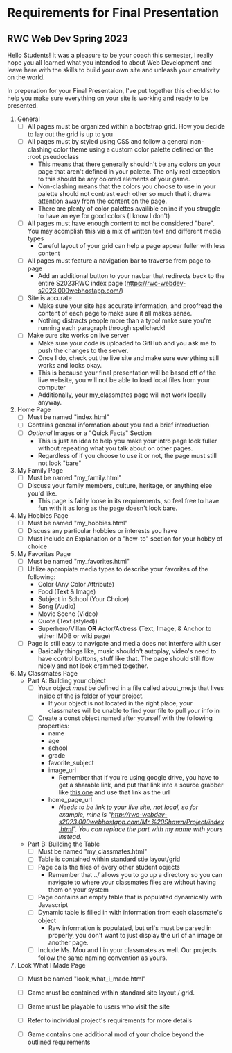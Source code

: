 # Requirements for Final Presentation
## RWC Web Dev Spring 2023
Hello Students! It was a pleasure to be your coach this semester, I really hope you all learned what you intended to about Web Development and leave here with the skills to build your own site and unleash your creativity on the world. 

In preperation for your Final Presentaion, I've put together this checklist to help you make sure everything on your site is working and ready to be presented. 

1. General
    - [ ] All pages must be organized within a bootstrap grid. How you decide to lay out the grid is up to you
    - [ ] All pages must by styled using CSS and follow a general non-clashing color theme using a custom color palette defined on the :root pseudoclass
        - This means that there generally shouldn't be any colors on your page that aren't defined in your palette. The only real exception to this should be any colored elements of your game.
        - Non-clashing means that the colors you choose to use in your palette should not contrast each other so much that it draws attention away from the content on the page.
        - There are plenty of color palettes availible online if you struggle to have an eye for good colors (I know I don't)
    - [ ] All pages must have enough content to not be considered "bare". You may acomplish this via a mix of written text and different media types
        - Careful layout of your grid can help a page appear fuller with less content
    - [ ] All pages must feature a navigation bar to traverse from page to page
        - Add an additional button to your navbar that redirects back to the entire S2023RWC index page (https://rwc-webdev-s2023.000webhostapp.com/)
    - [ ] Site is accurate
        - Make sure your site has accurate information, and proofread the content of each page to make sure it all makes sense.
        - Nothing distracts people more than a typo! make sure you're running each paragraph through spellcheck!
    - [ ] Make sure site works on live server
        - Make sure your code is uploaded to GitHub and you ask me to push the changes to the server.
        - Once I do, check out the live site and make sure everything still works and looks okay.
        - This is because your final presentation will be based off of the live website, you will not be able to load local files from your computer
        - Additionally, your my_classmates page will not work locally anyway.
2. Home Page
    - [ ] Must be named "index.html"
    - [ ] Contains general information about you and a brief introduction
    - [ ] *Optional* Images or a "Quick Facts" Section
        - This is just an idea to help you make your intro page look fuller without repeating what you talk about on other pages.
        - Regardless of if you choose to use it or not, the page must still not look "bare"
3. My Family Page
    - [ ] Must be named "my_family.html"
    - [ ] Discuss your family members, culture, heritage, or anything else you'd like.
        - This page is fairly loose in its requirements, so feel free to have fun with it as long as the page doesn't look bare.
4. My Hobbies Page
    - [ ] Must be named "my_hobbies.html"
    - [ ] Discuss any particular hobbies or interests you have
    - [ ] Must include an Explanation or a "how-to" section for your hobby of choice
5. My Favorites Page
    - [ ] Must be named "my_favorites.html"
    - [ ] Utilize appropiate media types to describe your favorites of the following:
        - Color (Any Color Attribute)
        - Food (Text & Image)
        - Subject in School (Your Choice)
        - Song (Audio)
        - Movie Scene (Video)
        - Quote (Text (styled))
        - Superhero/Villan **OR** Actor/Actress (Text, Image, & Anchor to either IMDB or wiki page)
    - [ ] Page is still easy to navigate and media does not interfere with user
        - Basically things like, music shouldn't autoplay, video's need to have control buttons, stuff like that. The page should still flow nicely and not look crammed together.
6. My Classmates Page
    - Part A: Building your object
        - [ ] Your object *must* be defined in a file called about_me.js that lives inside of the js folder of your project.
            - If your object is not located in the right place, your classmates will be unable to find your file to pull your info in
        - [ ] Create a const object named after yourself with the following properties:
            - name
            - age
            - school
            - grade
            - favorite_subject
            - image_url
                - Remember that if you're using google drive, you have to get a sharable link, and put that link into a source grabber like [this one](https://sites.google.com/site/gdocs2direct/) and use that link as the url
            - home_page_url
                - *Needs to be link to your live site, not local, so for example, mine is "http://rwc-webdev-s2023.000webhostapp.com/Mr.%20Shawn/Project/index.html". You can replace the part with my name with yours instead.*
    - Part B: Building the Table
        - [ ] Must be named "my_classmates.html"
        - [ ] Table is contained within standard stie layout/grid
        - [ ] Page calls the files of every other student objects
            - Remember that ../ allows you to go up a directory so you can navigate to where your classmates files are without having them on your system
        - [ ] Page contains an empty table that is populated dynamically with Javascript
        - [ ] Dynamic table is filled in with information from each classmate's object
            - Raw information is populated, but url's must be parsed in properly, you don't want to just display the url of an image or another page.
        - [ ] Include Ms. Mou and I in your classmates as well. Our projects follow the same naming convention as yours.
7. Look What I Made Page
    - [ ] Must be named "look_what_i_made.html"
    - [ ] Game must be contained within standard site layout / grid.
    - [ ] Game must be playable to users who visit the site
    - [ ] Refer to individual project's requirements for more details
    - [ ] Game contains one additional mod of your choice beyond the outlined requirements

        
